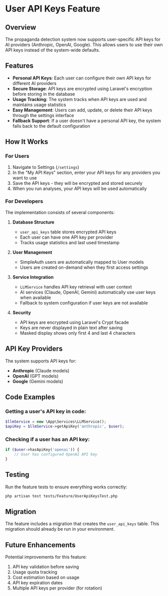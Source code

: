 # User API Keys Feature

## Overview

The propaganda detection system now supports user-specific API keys for AI providers (Anthropic, OpenAI, Google). This allows users to use their own API keys instead of the system-wide defaults.

## Features

- **Personal API Keys**: Each user can configure their own API keys for different AI providers
- **Secure Storage**: API keys are encrypted using Laravel's encryption before storing in the database
- **Usage Tracking**: The system tracks when API keys are used and maintains usage statistics
- **Easy Management**: Users can add, update, or delete their API keys through the settings interface
- **Fallback Support**: If a user doesn't have a personal API key, the system falls back to the default configuration

## How It Works

### For Users

1. Navigate to Settings (`/settings`)
2. In the "My API Keys" section, enter your API keys for any providers you want to use
3. Save the API keys - they will be encrypted and stored securely
4. When you run analyses, your API keys will be used automatically

### For Developers

The implementation consists of several components:

1. **Database Structure**
   - `user_api_keys` table stores encrypted API keys
   - Each user can have one API key per provider
   - Tracks usage statistics and last used timestamp

2. **User Management**
   - SimpleAuth users are automatically mapped to User models
   - Users are created on-demand when they first access settings

3. **Service Integration**
   - `LLMService` handles API key retrieval with user context
   - AI services (Claude, OpenAI, Gemini) automatically use user keys when available
   - Fallback to system configuration if user keys are not available

4. **Security**
   - API keys are encrypted using Laravel's Crypt facade
   - Keys are never displayed in plain text after saving
   - Masked display shows only first 4 and last 4 characters

## API Key Providers

The system supports API keys for:

- **Anthropic** (Claude models)
- **OpenAI** (GPT models)
- **Google** (Gemini models)

## Code Examples

### Getting a user's API key in code:

```php
$llmService = new \App\Services\LLMService();
$apiKey = $llmService->getApiKey('anthropic', $user);
```

### Checking if a user has an API key:

```php
if ($user->hasApiKey('openai')) {
    // User has configured OpenAI API key
}
```

## Testing

Run the feature tests to ensure everything works correctly:

```bash
php artisan test tests/Feature/UserApiKeysTest.php
```

## Migration

The feature includes a migration that creates the `user_api_keys` table. This migration should already be run in your environment.

## Future Enhancements

Potential improvements for this feature:

1. API key validation before saving
2. Usage quota tracking
3. Cost estimation based on usage
4. API key expiration dates
5. Multiple API keys per provider (for rotation)
